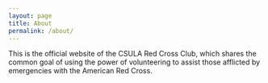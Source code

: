 ```yaml
---
layout: page
title: About
permalink: /about/
---
```


This is the official website of the CSULA Red Cross Club, which shares the common goal of using the power of volunteering to assist those afflicted by emergencies with the American Red Cross.
